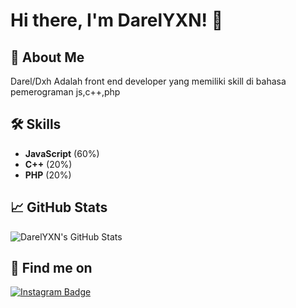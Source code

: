 # Hi there, I'm DarelYXN! 👋

## 🚀 About Me
Darel/Dxh Adalah front end developer yang memiliki skill di bahasa pemerograman js,c++,php

## 🛠️ Skills
- **JavaScript** (60%)  
- **C++** (20%)  
- **PHP** (20%)  

## 📈 GitHub Stats
![DarelYXN's GitHub Stats](https://github-readme-stats.vercel.app/api?username=DarelYXN&show_icons=true&theme=radical)

## 📲 Find me on
<a href="https://instagram.com/YOUR_INSTAGRAM_USERNAME" target="_blank">
  <img src="https://img.shields.io/badge/Instagram-E4405F?logo=instagram&logoColor=white&style=for-the-badge" alt="Instagram Badge"/>
</a>

